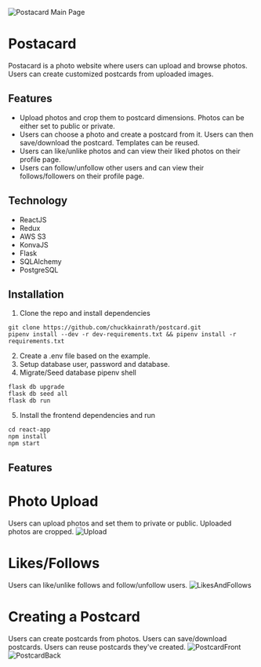 ![Postacard Main Page](https://drive.google.com/uc?export=view&id=1NnYz5ibhZW-0IFqUbvCyDYLaV8Ek52SP)
# Postacard
Postacard is a photo website where users can upload and browse photos.  Users can create customized postcards from uploaded images.

## Features
 - Upload photos and crop them to postcard dimensions.  Photos can be either set to public or private.
 - Users can choose a photo and create a postcard from it.  Users can then save/download the postcard.  Templates can be reused.
 - Users can like/unlike photos and can view their liked photos on their profile page.
 - Users can follow/unfollow other users and can view their follows/followers on their profile page.

## Technology

 - ReactJS
 - Redux
 - AWS S3
 - KonvaJS
 - Flask
 - SQLAlchemy
 - PostgreSQL

## Installation

1. Clone the repo and install dependencies

```
git clone https://github.com/chuckkainrath/postcard.git
pipenv install --dev -r dev-requirements.txt && pipenv install -r requirements.txt
```

2. Create a .env file based on the example.
3. Setup database user, password and database.
4. Migrate/Seed database
pipenv shell
```
flask db upgrade
flask db seed all
flask db run
```
5. Install the frontend dependencies and run
```
cd react-app
npm install
npm start
```

## Features
# Photo Upload
Users can upload photos and set them to private or public.  Uploaded photos are cropped.
![Upload](https://drive.google.com/uc?export=view&id=1KwunpEREyx_4B6G5ua6n-_CMcW7uBVyM)

# Likes/Follows
Users can like/unlike follows and follow/unfollow users.
![LikesAndFollows](https://drive.google.com/uc?export=view&id=1FiKhjL1qxzOq7OVUTpHbNhMkOv2lXTkW)

# Creating a Postcard
Users can create postcards from photos.  Users can save/download postcards.  Users can reuse postcards they've created.
![PostcardFront](https://drive.google.com/uc?export=view&id=1UThncz1Xtw8QJ3-n6AfT49Vi779gHxK6)
![PostcardBack](https://drive.google.com/uc?export=view&id=1x5Sezxbdiwl6Xl5HOjJjEZlrM80-z3Gq)
